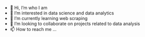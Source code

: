 - 👋 Hi, I’m who I am
- 👀 I’m interested in data science and data analytics
- 🌱 I’m currently learning web scraping
- 💞️ I’m looking to collaborate on projects related to data analysis
- 📫 How to reach me ...

<!---
ggenest/ggenest is a ✨ special ✨ repository because its `README.md` (this file) appears on your GitHub profile.
You can click the Preview link to take a look at your changes.
--->
